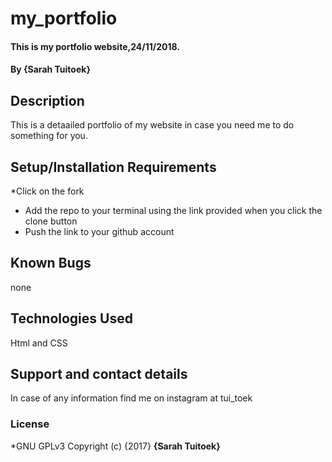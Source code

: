 # my_portfolio
#### This is my portfolio website,24/11/2018.
#### By **{Sarah Tuitoek}**
## Description
This is a detaailed portfolio of my website in case you need me to do something for you.
## Setup/Installation Requirements
*Click on the fork
* Add the repo to your terminal using the link provided when you click the clone button
* Push the link to your github account
## Known Bugs
none
## Technologies Used
Html and CSS
## Support and contact details
In case of any information find me on instagram at tui_toek
### License
*GNU GPLv3
Copyright (c) {2017} **{Sarah Tuitoek}**
  
